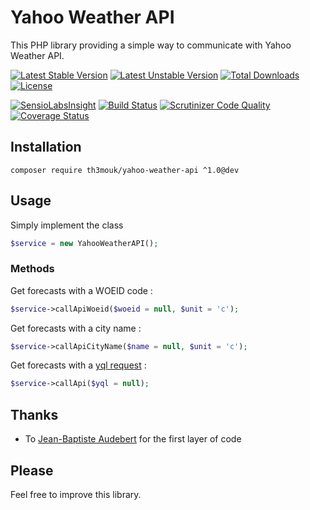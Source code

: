 Yahoo Weather API
=================

This PHP library providing a simple way to communicate with Yahoo Weather API.

[![Latest Stable Version](https://poser.pugx.org/th3mouk/yahoo-weather-api/v/stable)](https://packagist.org/packages/th3mouk/yahoo-weather-api) [![Latest Unstable Version](https://poser.pugx.org/th3mouk/yahoo-weather-api/v/unstable)](https://packagist.org/packages/th3mouk/yahoo-weather-api) [![Total Downloads](https://poser.pugx.org/th3mouk/yahoo-weather-api/downloads)](https://packagist.org/packages/th3mouk/yahoo-weather-api) [![License](https://poser.pugx.org/th3mouk/yahoo-weather-api/license)](https://packagist.org/packages/th3mouk/yahoo-weather-api)

[![SensioLabsInsight](https://insight.sensiolabs.com/projects/4ad02cc8-b470-46e0-a40d-4f23e5a4b1b4/mini.png)](https://insight.sensiolabs.com/projects/4ad02cc8-b470-46e0-a40d-4f23e5a4b1b4) [![Build Status](https://travis-ci.org/Th3Mouk/YahooWeatherAPI.svg?branch=master)](https://travis-ci.org/Th3Mouk/YahooWeatherAPI) [![Scrutinizer Code Quality](https://scrutinizer-ci.com/g/Th3Mouk/YahooWeatherAPI/badges/quality-score.png?b=master)](https://scrutinizer-ci.com/g/Th3Mouk/YahooWeatherAPI/?branch=master) [![Coverage Status](https://coveralls.io/repos/github/Th3Mouk/YahooWeatherAPI/badge.svg?branch=master)](https://coveralls.io/github/Th3Mouk/YahooWeatherAPI?branch=master)

## Installation

`composer require th3mouk/yahoo-weather-api ^1.0@dev`

## Usage

Simply implement the class

```php
$service = new YahooWeatherAPI();
```

### Methods

Get forecasts with a WOEID code :

```php
$service->callApiWoeid($woeid = null, $unit = 'c');
```

Get forecasts with a city name :

```php
$service->callApiCityName($name = null, $unit = 'c');
```

Get forecasts with a [yql request](https://developer.yahoo.com/yql/console/) :

```php
$service->callApi($yql = null);
```

## Thanks
- To [Jean-Baptiste Audebert](https://github.com/jb18) for the first layer of code

## Please

Feel free to improve this library.
